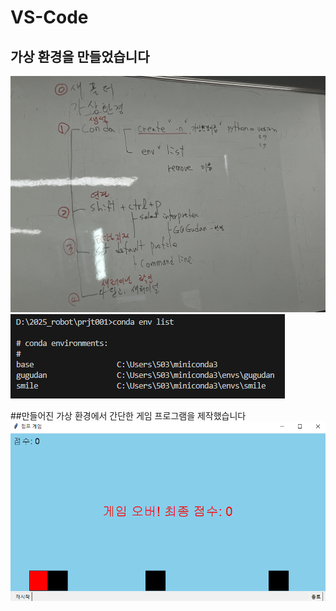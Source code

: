 # VS-Code
## 가상 환경을 만들었습니다
![수업자료](IMG_2441.jpeg)
![가상환경](캡처.PNG)

##만들어진 가상 환경에서 간단한 게임 프로그램을 제작했습니다
![가상환경](캡처(1).PNG)

